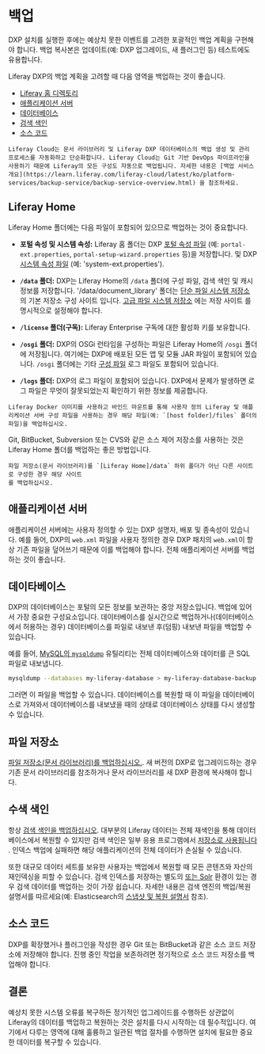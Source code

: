 # 백업

DXP 설치를 실행한 후에는 예상치 못한 이벤트를 고려한 포괄적인 백업 계획을 구현해야 합니다. 백업 복사본은 업데이트(예: DXP 업그레이드, 새 플러그인 등) 테스트에도 유용합니다.

Liferay DXP의 백업 계획을 고려할 때 다음 영역을 백업하는 것이 좋습니다.

* [Liferay 홈 디렉토리](#liferay-home) 
* [애플리케이션 서버](#application-server) 
* [데이터베이스](#database) 
* [검색 색인](#search-indexes) 
* [소스 코드](#source-code) 

```{note}
Liferay Cloud는 문서 라이브러리 및 Liferay DXP 데이터베이스의 백업 생성 및 관리 프로세스를 자동화하고 단순화합니다. Liferay Cloud는 Git 기반 DevOps 파이프라인을 사용하기 때문에 Liferay의 모든 구성도 자동으로 백업됩니다. 자세한 내용은 [백업 서비스 개요](https://learn.liferay.com/liferay-cloud/latest/ko/platform-services/backup-service/backup-service-overview.html) 을 참조하세요.
```

## Liferay Home

Liferay Home 폴더에는 다음 파일이 포함되어 있으므로 백업하는 것이 중요합니다.

* **포털 속성 및 시스템 속성:** Liferay 홈 폴더는 DXP [포털 속성 파일](../reference/portal-properties.md) (예: `portal-ext.properties`, `portal-setup-wizard.properties` 등)을 저장합니다. 및 DXP [시스템 속성 파일](../reference/system-properties.md) (예: 'system-ext.properties').

* **`/data` 폴더:** DXP는 Liferay Home의 `/data` 폴더에 구성 파일, 검색 색인 및 캐시 정보를 저장합니다. '/data/document_library' 폴더는 [단순 파일 시스템 저장소](../../system-administration/file-storage/other-file-store-types/simple-file-system-store.md) 의 기본 저장소 구성 사이트
입니다. [고급 파일 시스템 저장소](../../system-administration/file-storage.md) 에는 저장 사이트
를 명시적으로 설정해야 합니다.

* **`/license` 폴더(구독):** Liferay Enterprise 구독에 대한 활성화 키를 보유합니다.

* **`/osgi` 폴더:** DXP의 OSGi 런타임을 구성하는 파일은 Liferay Home의 `/osgi` 폴더에 저장됩니다. 여기에는 DXP에 배포된 모든 앱 및 모듈 JAR 파일이 포함되어 있습니다. `/osgi` 폴더에는 기타 [구성 파일](https://help.liferay.com/hc/ko/articles/360029131651-Understanding-System-Configuration-Files) 로그 파일도 포함되어 있습니다.

* **`/logs` 폴더:** DXP의 로그 파일이 포함되어 있습니다. DXP에서 문제가 발생하면 로그 파일은 무엇이 잘못되었는지 확인하기 위한 정보를 제공합니다.

```{note}
Liferay Docker 이미지를 사용하고 바인드 마운트를 통해 사용자 정의 Liferay 및 애플리케이션 서버 구성 파일을 사용하는 경우 해당 파일(예: `[host folder]/files` 폴더의 파일)을 백업하십시오.
```

Git, BitBucket, Subversion 또는 CVS와 같은 소스 제어 저장소를 사용하는 것은 Liferay Home 폴더를 백업하는 좋은 방법입니다.

```{important}
파일 저장소(문서 라이브러리)를 `[Liferay Home]/data` 하위 폴더가 아닌 다른 사이트
로 구성한 경우 해당 사이트
를 백업하십시오.
```

## 애플리케이션 서버

애플리케이션 서버에는 사용자 정의할 수 있는 DXP 설명자, 배포 및 종속성이 있습니다. 예를 들어, DXP의 `web.xml` 파일을 사용자 정의한 경우 DXP 패치의 `web.xml`이 항상 기존 파일을 덮어쓰기 때문에 이를 백업해야 합니다. 전체 애플리케이션 서버를 백업하는 것이 좋습니다.

## 데이타베이스

DXP의 데이터베이스는 포털의 모든 정보를 보관하는 중앙 저장소입니다. 백업에 있어서 가장 중요한 구성요소입니다. 데이터베이스를 실시간으로 백업하거나(데이터베이스에서 허용하는 경우) 데이터베이스를 파일로 내보낸 후(덤핑) 내보낸 파일을 백업할 수 있습니다.

예를 들어, [MySQL의 `mysqldump`](https://dev.mysql.com/doc/refman/5.7/en/using-mysqldump.html) 유틸리티는 전체 데이터베이스와 데이터를 큰 SQL 파일로 내보냅니다.

```bash
mysqldump --databases my-liferay-database > my-liferay-database-backup.sql
```

그러면 이 파일을 백업할 수 있습니다. 데이터베이스를 복원할 때 이 파일을 데이터베이스로 가져와서 데이터베이스를 내보냈을 때의 상태로 데이터베이스 상태를 다시 생성할 수 있습니다.

## 파일 저장소

[파일 저장소(문서 라이브러리)를 백업하십시오.](../../system-administration/file-storage.md). 새 버전의 DXP로 업그레이드하는 경우 기존 문서 라이브러리를 참조하거나 문서 라이브러리를 새 DXP 환경에 복사해야 합니다.

## 수색 색인

항상 [검색 색인을 백업하십시오](./../../using-search/installing-and-upgrading-a-search-engine/elasticsearch/upgrading-elasticsearch/backing-up-elasticsearch.md). 대부분의 Liferay 데이터는 전체 재색인을 통해 데이터베이스에서 복원할 수 있지만 검색 색인은 일부 응용 프로그램에서 [저장소로 사용됩니다](../../using-search/installing-and-upgrading-a-search-engine/elasticsearch/upgrading-elasticsearch/backing-up-elasticsearch.md#backing-up-and-restoring-search-tuning-indexes-for-liferay-7-2-and-7-3) . 인덱스 백업에 실패하면 해당 애플리케이션의 전체 데이터가 손실될 수 있습니다.

또한 대규모 데이터 세트를 보유한 사용자는 백업에서 복원할 때 모든 콘텐츠와 자산의 재인덱싱을 피할 수 있습니다. 검색 인덱스를 저장하는 별도의 [또는 Solr](../../using-search/installing-and-upgrading-a-search-engine/installing-a-search-engine.md) 환경이 있는 경우 검색 데이터를 백업하는 것이 가장 쉽습니다. 자세한 내용은 검색 엔진의 백업/복원 설명서를 따르세요(예: Elasticsearch의 [스냅샷 및 복원 설명서](https://www.elastic.co/guide/en/elasticsearch/reference/7.x/snapshot-restore.html) 참조).

## 소스 코드

DXP를 확장했거나 플러그인을 작성한 경우 Git 또는 BitBucket과 같은 소스 코드 저장소에 저장해야 합니다. 진행 중인 작업을 보존하려면 정기적으로 소스 코드 저장소를 백업해야 합니다.

## 결론

예상치 못한 시스템 오류를 복구하든 정기적인 업그레이드를 수행하든 상관없이 Liferay의 데이터를 백업하고 복원하는 것은 설치를 다시 시작하는 데 필수적입니다. 여기에서 다루는 영역에 대해 훌륭하고 일관된 백업 절차를 수행하면 설치에 필요한 중요한 데이터를 복구할 수 있습니다.
